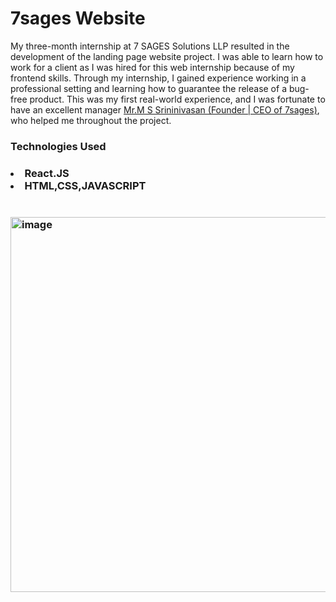 <h1>7sages Website</h1>
<p>My three-month internship at 7 SAGES Solutions LLP resulted in the development of the landing page website project. I was able to learn how to work for a client as I was hired for this web internship because of my frontend skills. Through my internship, I gained experience working in a professional setting and learning how to guarantee the release of a bug-free product. This was my first real-world experience, and I was fortunate to have an excellent manager <a href="https://www.linkedin.com/in/srinivasan-m-s-b179b617/">Mr.M S Srininivasan (Founder | CEO of 7sages)</a>, who helped me throughout the project.

  <h3>Technologies Used<h3>
     <li>React.JS</li>
     <li>HTML,CSS,JAVASCRIPT</li>
    
 <br/>
 <br/>
    
<img width="600px" alt="image" src="https://user-images.githubusercontent.com/96938880/217310456-d1aee983-b62f-411b-9d63-94529d757d60.png">
